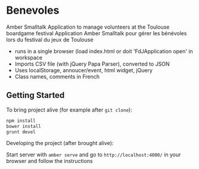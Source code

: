 # Benevoles

Amber Smalltalk Application to manage volunteers at the Toulouse boardgame festival
Application Amber Smalltalk pour gérer les bénévoles lors du festival du jeux de Toulouse

- runs in a single browser (load index.html or doit 'FdJApplication open' in workspace
- Imports CSV file (with jQuery Papa Parser), converted to JSON
- Uses localStorage, annoucer/event, html widget, jQuery
- Class names, comments in French

## Getting Started

To bring project alive (for example after `git clone`):

```sh
npm install
bower install
grunt devel
```

Developing the project (after brought alive):
 
Start server with `amber serve` and go to `http://localhost:4000/` in your browser and follow the instructions
